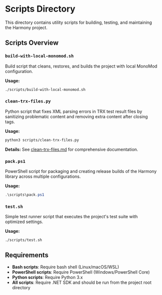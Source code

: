 # Scripts Directory

This directory contains utility scripts for building, testing, and maintaining the Harmony project.

## Scripts Overview

### `build-with-local-monomod.sh`
Build script that cleans, restores, and builds the project with local MonoMod configuration.

**Usage:**
```bash
./scripts/build-with-local-monomod.sh
```

### `clean-trx-files.py`
Python script that fixes XML parsing errors in TRX test result files by sanitizing problematic content and removing extra content after closing tags.

**Usage:**
```bash
python3 scripts/clean-trx-files.py
```

**Details:** See [clean-trx-files.md](clean-trx-files.md) for comprehensive documentation.

### `pack.ps1`
PowerShell script for packaging and creating release builds of the Harmony library across multiple configurations.

**Usage:**
```powershell
.\scripts\pack.ps1
```

### `test.sh`
Simple test runner script that executes the project's test suite with optimized settings.

**Usage:**
```bash
./scripts/test.sh
```

## Requirements

- **Bash scripts**: Require bash shell (Linux/macOS/WSL)
- **PowerShell scripts**: Require PowerShell (Windows/PowerShell Core)
- **Python scripts**: Require Python 3.x
- **All scripts**: Require .NET SDK and should be run from the project root directory